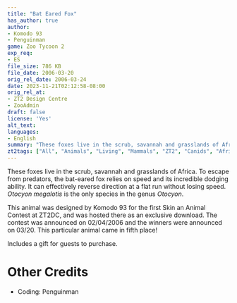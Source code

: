 ```yaml
---
title: "Bat Eared Fox"
has_author: true
author:
- Komodo 93
- Penguinman
game: Zoo Tycoon 2
exp_req:
- ES
file_size: 786 KB
file_date: 2006-03-20
orig_rel_date: 2006-03-24
date: 2023-11-21T02:12:58-08:00
orig_rel_at: 
- ZT2 Design Centre
- ZooAdmin
draft: false
license: 'Yes'
alt_text:
languages:
- English
summary: "These foxes live in the scrub, savannah and grasslands of Africa."
zt2tags: ["All", "Animals", "Living", "Mammals", "ZT2", "Canids", "African", "Savannah" ]
---
```

These foxes live in the scrub, savannah and grasslands of Africa. To escape from predators, the bat-eared fox relies on speed and its incredible dodging ability. It can effectively reverse direction at a flat run without losing speed. *Otocyon megalotis* is the only species in the genus *Otocyon*.

This animal was designed by Komodo 93 for the first Skin an Animal Contest at ZT2DC, and was hosted there as an exclusive download. The contest was announced on 02/04/2006 and the winners were announced on 03/20. This particular animal came in fifth place!

Includes a gift for guests to purchase.

# Other Credits

- Coding: Penguinman